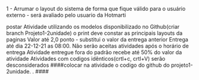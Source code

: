 1 - Arrumar o layout do sistema de forma que fique válido para o usuário externo - será avaliado pelo usuario da Hotmarti

 postar Atividade utilizando os modelos disponibilizado no Github(criar branch  Projeto1-2unidade)
 o print deve constar as principais layouts da paginas
 Valor até 2,0 ponto - substitui o valor da entrega anterior
 Entrega até dia  22-12-21 as 08:00. 
 Não serão aceitas atividades após o horário de entrega
 Atividade entregue fora do padrão recebe até 50% do valor da atividade
 Atividades com codigos idênticos(crtl+c, crtl+V) serão desconsiderados
####colocar na atividade o codigo do github do projeto1-2unidade. . ####
